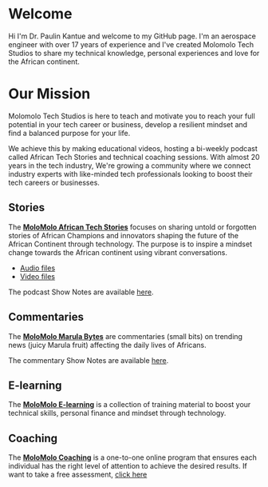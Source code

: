 # Welcome
Hi I'm Dr. Paulin Kantue and welcome to my GitHub page. I'm an aerospace engineer with over 17 years of experience and I've created Molomolo Tech Studios to share my technical knowledge, personal experiences and love for the African continent.

# Our Mission
Molomolo Tech Studios is here to teach and motivate you to reach your full potential in your tech career or business, develop a resilient mindset and find a balanced purpose for your life.

We achieve this by making educational videos, hosting a bi-weekly podcast called African Tech Stories and technical coaching sessions. With almost 20 years in the tech industry, We're growing a community where we connect industry experts with like-minded tech professionals looking to boost their tech careers or businesses.

## Stories
The **[MoloMolo African Tech Stories](/Podcast)** focuses on sharing untold or forgotten stories of African Champions and innovators shaping the future of the African Continent through technology. The purpose is to inspire a mindset change towards the African continent using vibrant conversations.
- [Audio files](https://www.buzzsprout.com/2299147)
- [Video files](https://www.youtube.com/watch?v=RGDExjeXuwU&list=PL8LbkzxYajXzZBCDydKKqIjp-QHqPTMGg)

The podcast Show Notes are available [here](/Podcast/ShowNotes).

## Commentaries
The **[MoloMolo Marula Bytes](/Marula_Bytes)** are commentaries (small bits) on trending news (juicy Marula fruit) affecting the daily lives of Africans.

The commentary Show Notes are available [here](/Marula_Bytes/ShowNotes).

## E-learning
The **[MoloMolo E-learning](/E-Learning)** is a collection of training material to boost your technical skills, personal finance and mindset through technology.

## Coaching
The **[MoloMolo Coaching](/Coaching)** is a one-to-one online program that ensures each individual has the right level of attention to achieve the desired results. If want to take a free assessment, [click here](https://docs.google.com/forms/d/e/1FAIpQLSeHmME85n3iGfIkin6QGg0TsXAPeC1rAddRUayEAoVtUbk8zw/viewform)
